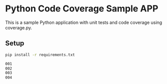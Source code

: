 # Python Code Coverage Sample APP

This is a sample Python application with unit tests and code coverage using coverage.py.

## Setup
```bash
pip install -r requirements.txt

001
002
003
004
